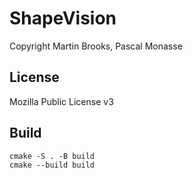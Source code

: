 # ShapeVision
Copyright Martin Brooks, Pascal Monasse

## License
Mozilla Public License v3

## Build
```shell
cmake -S . -B build
cmake --build build
```
